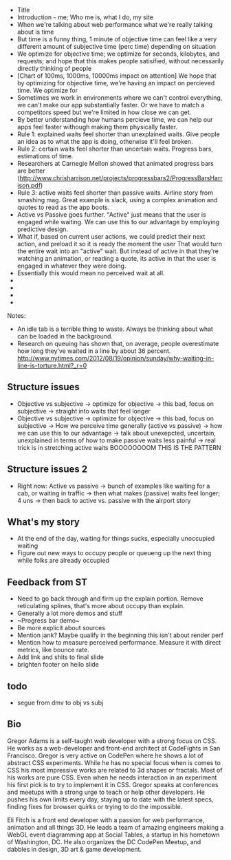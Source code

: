 * Title
* Introduction - me; Who me is, what I do, my site
* When we're talking about web performance what we're really talking about is time
* But time is a funny thing, 1 minute of objective time can feel like a very different amount of subjective time (perc time) depending on situation
* We optimize for objective time; we optimize for seconds, kilobytes, and requests; and hope that this makes people satisified, without necessarily directly thinking of people
* [Chart of 100ms, 1000ms, 10000ms impact on attention] We hope that by optimizing for objective time, we're having an impact on percieved time. We optimize for 
* Sometimes we work in environments where we can't control everything, we can't make our app substantially faster. Or we have to match a competitors speed but we're limited in how close we can get.
* By better understanding how humans percieve time, we can help our apps feel faster withough making them physically faster.
* Rule 1: explained waits feel shorter than unexplained waits. Give people an idea as to what the app is doing, otherwise it'll feel broken.
* Rule 2: certain waits feel shorter than uncertain waits. Progress bars, estimations of time.
* Researchers at Carnegie Mellon showed that animated progress bars are better (http://www.chrisharrison.net/projects/progressbars2/ProgressBarsHarrison.pdf)
* Rule 3: active waits feel shorter than passive waits. Airline story from smashing mag. Great example is slack, using a complex animation and quotes to read as the app boots.
* Active vs Passive goes further. "Active" just means that the user is engaged while waiting. We can use this to our advantage by employing predictive design.
* What if, based on current user actions, we could predict their next action, and preload it so it is ready the moment the user That would turn the entire wait into an "active" wait. But instead of active in that they're watching an animation, or reading a quote, its active in that the user is engaged in whatever they were doing.
* Essentially this would mean no perceived wait at all.
* 
* 
* 
* 

Notes:
* An idle tab is a terrible thing to waste. Always be thinking about what can be loaded in the background.
* Research on queuing has shown that, on average, people overestimate how long they’ve waited in a line by about 36 percent. http://www.nytimes.com/2012/08/19/opinion/sunday/why-waiting-in-line-is-torture.html?_r=0

## Structure issues
* Objective vs subjective -> optimize for objective -> this bad, focus on subjective -> straight into waits that feel longer
* Objective vs subjective -> optimize for objective -> this bad, focus on subjective -> How we perceive time generally (active vs passive) -> how we can use this to our advantage -> talk about unexepcted, uncertain, unexplained in terms of how to make passive waits less painful -> real trick is in stretching active waits BOOOOOOOOM THIS IS THE PATTERN

## Structure issues 2
* Right now: Active vs passive -> bunch of examples like waiting for a cab, or waiting in traffic -> then what makes (passive) waits feel longer; 4 uns -> then back to active vs. passive with the airport story

## What's my story
* At the end of the day, waiting for things sucks, especially unoccupied waiting
* Figure out new ways to occupy people or queueng up the next thing while folks are already occupied

## Feedback from ST
* Need to go back through and firm up the explain portion. Remove reticulating splines, that's more about occupy than explain.
* Generally a lot more demos and stuff
* ~Progress bar demo~
* Be more explicit about sources
* Mention jank? Maybe qualify in the beginning this isn't about render perf
* Mention how to measure perceived performance. Measure it with direct metrics, like bounce rate.
* Add link and shits to final slide
* brighten footer on hello slide

## todo
* segue from dmv to obj vs subj


## Bio
Gregor Adams is a self-taught web developer with a strong focus on CSS. He works as a web-developer and front-end architect at CodeFights in San Francisco. Gregor is very active on CodePen where he shows a lot of abstract CSS experiments. While he has no special focus when is comes to CSS his most impressive works are related to 3d shapes or fractals. Most of his works are pure CSS. Even when he needs interaction in an experiment his first pick is to try to implement it in CSS. Gregor speaks at conferences and meetups with a strong urge to teach or help other developers. He pushes his own limits every day, staying up to date with the latest specs, finding fixes for browser quirks or trying to do the impossible.

Eli Fitch is a front end developer with a passion for web performance, animation and all things 3D. He leads a team of amazing engineers making a WebGL event diagramming app at Social Tables, a startup in his hometown of Washington, DC.  He also organizes the DC CodePen Meetup, and dabbles in design, 3D art & game development.




